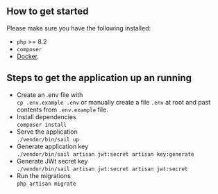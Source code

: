 ## How to get started

Please make sure you have the following installed:

- `php` >= 8.2
- `composer`
- [Docker](https://www.docker.com/products/docker-desktop/).

## Steps to get the application up an running

- Create an .env file with <br />
```cp .env.example .env``` or manually create a file `.env` at root and past contents from `.env.example` file.
- Install dependencies <br />
```composer install```
- Serve the application <br />
```./vendor/bin/sail up```
- Generate application key <br />
```./vendor/bin/sail artisan jwt:secret artisan key:generate```
- Generate JWt secret key <br />
```./vendor/bin/sail artisan jwt:secret artisan jwt:secret```
- Run the migrations <br />
```php artisan migrate```
